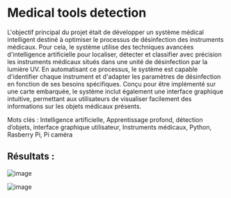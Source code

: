 # Medical tools detection
L'objectif principal du projet était de développer un système médical
intelligent destiné à optimiser le processus de désinfection des instruments médicaux. Pour
cela, le système utilise des techniques avancées d'intelligence artificielle pour localiser,
détecter et classifier avec précision les instruments médicaux situés dans une unité de
désinfection par la lumière UV. En automatisant ce processus, le système est capable
d'identifier chaque instrument et d'adapter les paramètres de désinfection en fonction de ses
besoins spécifiques. Conçu pour être implémenté sur une carte embarquée, le système
inclut également une interface graphique intuitive, permettant aux utilisateurs de visualiser
facilement des informations sur les objets médicaux présents.


Mots clés : Intelligence artificielle, Apprentissage profond, détection d’objets, interface
graphique utilisateur, Instruments médicaux, Python, Rasberry Pi, Pi caméra

## Résultats : 
![image](https://github.com/user-attachments/assets/1727ced0-2cd2-44cd-ad6d-8e49f3978b94)

![image](https://github.com/user-attachments/assets/229d8791-66f1-4046-87f6-8196a24ceba3)

